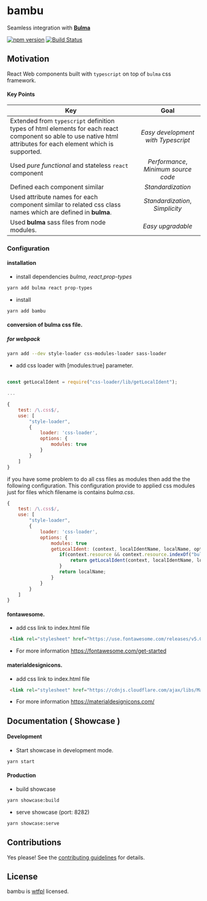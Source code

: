 # bambu

Seamless integration with [**Bulma**](https://bulma.io/)

[![npm version](https://badge.fury.io/js/bambu.svg)](https://badge.fury.io/js/bambu)
[![Build Status](https://travis-ci.org/wasabi-io/bambu.svg?branch=master)](https://travis-ci.org/wasabi-io/bambu)

## Motivation

React Web components built with `typescript` on top of `bulma` css framework.

#### Key Points

| Key   | Goal          |
| ------------- |:-------------:|
| Extended from `typescript` definition types of html elements for each react component so able to use native html attributes for each element which is supported.     | *Easy development with Typescript* |
| Used *pure functional* and stateless `react` component  | *Performance*, *Minimum source code* |
| Defined each component similar      | *Standardization* |
| Used attribute names for each component similar to related css class names which are defined in **bulma**.| *Standardization*, *Simplicity* |
| Used **bulma** sass files from node modules.| *Easy upgradable* |


### Configuration

#### installation

* install dependencies *bulma*, *react*,*prop-types*
```bash
yarn add bulma react prop-types
```

* install
```bash
yarn add bambu
```

#### conversion of **bulma** css file.

##### for webpack

```bash
yarn add --dev style-loader css-modules-loader sass-loader
```

* add css loader with [modules:true] parameter.

```javascript

const getLocalIdent = require("css-loader/lib/getLocalIdent");

...

{
    test: /\.css$/,
    use: [
        "style-loader",
        {
            loader: 'css-loader',
            options: {
                modules: true
            }
        }
    ]
}
```

if you have some problem to do all css files as modules then add the the following configuration.
This configuration provide to applied css modules just for files which filename is contains *bulma.css*.

```javascript
{
    test: /\.css$/,
    use: [
        "style-loader",
        {
            loader: 'css-loader',
            options: {
                modules: true
                getLocalIdent: (context, localIdentName, localName, options) => {
                   if(context.resource && context.resource.indexOf("bulma.css") !== -1) {
                       return getLocalIdent(context, localIdentName, localName, options);
                   }
                   return localName;
                }
            }
        }
    ]
}
```


#### fontawesome.

* add css link to index.html file

```html
 <link rel="stylesheet" href="https://use.fontawesome.com/releases/v5.0.13/css/all.css" integrity="sha384-DNOHZ68U8hZfKXOrtjWvjxusGo9WQnrNx2sqG0tfsghAvtVlRW3tvkXWZh58N9jp" crossorigin="anonymous">
```


* For more information https://fontawesome.com/get-started

#### materialdesignicons.

* add css link to index.html file

```html
 <link rel="stylesheet" href="https://cdnjs.cloudflare.com/ajax/libs/MaterialDesign-Webfont/2.4.85/css/materialdesignicons.min.css" crossorigin="anonymous" />
```


* For more information https://materialdesignicons.com/

## Documentation ( Showcase )

#### Development

* Start showcase in development mode.
```bash
yarn start
```

#### Production

* build showcase
```bash
yarn showcase:build
```

* serve showcase (port: 8282)
```bash
yarn showcase:serve
```

## Contributions

Yes please! See the [contributing guidelines](./Contributing.md) for details.

## License

bambu is [wtfpl](http://www.wtfpl.net/) licensed.
